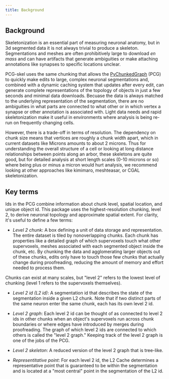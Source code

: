 ```yaml
---
title: Background 
---
```


## Background

Skeletonization is an essential part of measuring neuronal anatomy, but in 3d segmented data it is not always trivial to produce a skeleton.
Segmentations and meshes are often prohibitively large to download *en mass* and can have artifacts that generate ambiguities or make attaching annotations like synapses to specific locations unclear.

PCG-skel uses the same chunking that allows the [PyChunkedGraph](https://github.com/seung-lab/PyChunkedGraph) (PCG) to quickly make edits to large, complex neuronal segmentations and, combined with a dynamic caching system that updates after every edit, can generate complete representations of the topology of objects in just a few seconds and minimal data downloads.
Becuase the data is always matched to the underlying representation of the segmentation, there are no ambiguities in what parts are connected to what other or in which vertex a synapse or other annotation is associated with. Light data needs and rapid skeletonization make it useful in environments where analysis is being re-run on frequently changing cells.

However, there is a trade-off in terms of resolution.
The dependency on chunk size means that vertices are roughly a chunk width apart, which in current datasets like Microns amounts to about 2 microns.
Thus for understanding the overall structure of a cell or looking at long distance relationships between points along an arbor, these skeletons are quite good, but for detailed analysis at short length scales (0-10 microns or so) where being plus or minus a micron would hurt analysis, we recommend looking at other approaches like kimimaro, meshteasar, or CGAL skeletonization.

## Key terms

Ids in the PCG combine information about chunk level, spatial location, and unique object id.
This package uses the highest-resolution chunking, level 2, to derive neuronal topology and approximate spatial extent.
For clarity, it's useful to define a few terms:

* *Level 2 chunk*: A box defining a unit of data storage and representation. The entire dataset is tiled by nonoverlapping chunks. Each chunk has properties like a detailed graph of which supervoxels touch what other supervoxels, meshes associated with each segmented object inside the chunk, etc. By chunking the data and agglomerating larger objects out of these chunks, edits only have to touch those few chunks that actually change during proofreading, reducing the amount of memory and effort needed to process them.

Chunks can exist at many scales, but "level 2" refers to the lowest level of chunking (level 1 refers to the supervoxels themselves).

* *Level 2 id (L2 id)*: A segmentation id that describes the state of the segmentation inside a given L2 chunk.
Note that if two distinct parts of the same neuron enter the same chunk, each has its own level 2 id.

* *Level 2 graph*: Each level 2 id can be thought of as connected to level 2 ids in other chunks when an object's supervoxels run across chunk boundaries or where edges have introduced by merges during proofreading. The graph of which level 2 ids are connected to which others is called the "level 2 graph." Keeping track of the level 2 graph is one of the jobs of the PCG.

* *Level 2 skeleton*: A reduced version of the level 2 graph that is tree-like.

* *Representitative point*: For each level 2 id, the L2 Cache determines a representative point that is guaranteed to be within the segmentation and is located at a "most central" point in the segmentation of the L2 id.


    